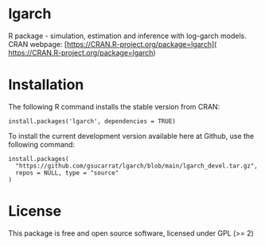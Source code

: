 # lgarch
R package - simulation, estimation and inference with log-garch models. CRAN webpage: [https://CRAN.R-project.org/package=lgarch]( https://CRAN.R-project.org/package=lgarch)

# Installation
The following R command installs the stable version from CRAN:

    install.packages('lgarch', dependencies = TRUE)

To install the current development version available here at Github, use the following command:

    install.packages(
      "https://github.com/gsucarrat/lgarch/blob/main/lgarch_devel.tar.gz",    
      repos = NULL, type = "source"
    )
 
# License
This package is free and open source software, licensed under GPL (>= 2)

